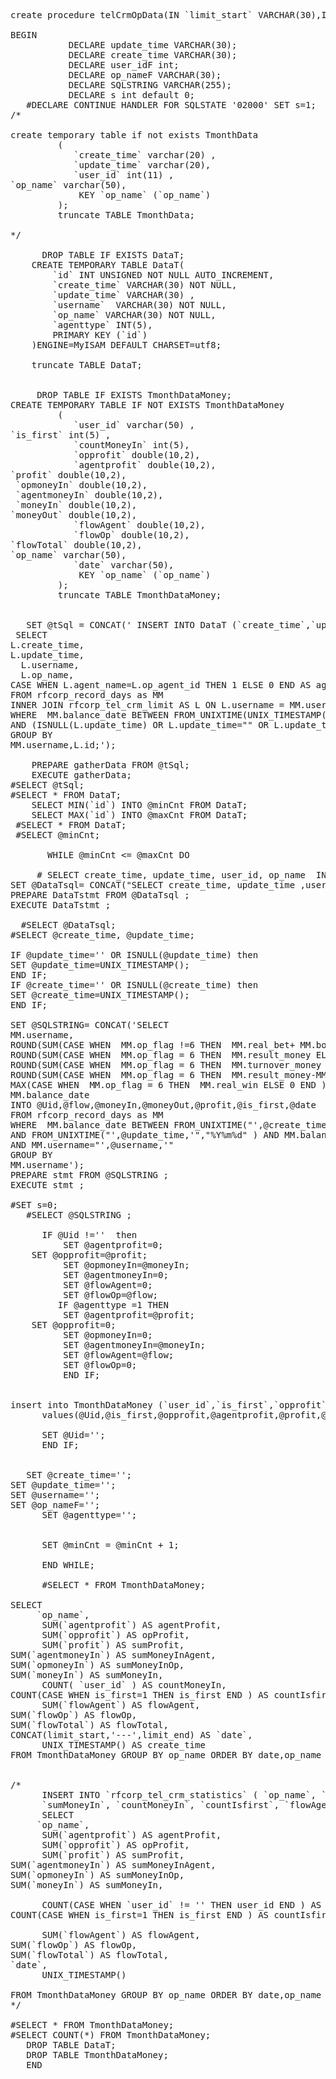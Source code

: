 <pre class="prettyprint lang-php linenums">create procedure telCrmOpData(IN `limit_start` VARCHAR(30),IN `limit_end` VARCHAR(30))

BEGIN     
           DECLARE update_time VARCHAR(30);  
           DECLARE create_time VARCHAR(30);  
           DECLARE user_idF int;  
           DECLARE op_nameF VARCHAR(30); 
           DECLARE SQLSTRING VARCHAR(255); 
           DECLARE s int default 0;   
   #DECLARE CONTINUE HANDLER FOR SQLSTATE '02000' SET s=1;  
/*
  
create temporary table if not exists TmonthData
         (  
            `create_time` varchar(20) ,  
            `update_time` varchar(20),  
            `user_id` int(11) ,  
`op_name` varchar(50),  
             KEY `op_name` (`op_name`)
         );  
         truncate TABLE TmonthData;   

*/

      DROP TABLE IF EXISTS DataT;  
    CREATE TEMPORARY TABLE DataT(  
        `id` INT UNSIGNED NOT NULL AUTO_INCREMENT,  
        `create_time` VARCHAR(30) NOT NULL,  
        `update_time` VARCHAR(30) ,  
        `username`  VARCHAR(30) NOT NULL,  
        `op_name` VARCHAR(30) NOT NULL,
        `agenttype` INT(5),
        PRIMARY KEY (`id`)  
    )ENGINE=MyISAM DEFAULT CHARSET=utf8;  

    truncate TABLE DataT;    


     DROP TABLE IF EXISTS TmonthDataMoney;
CREATE TEMPORARY TABLE IF NOT EXISTS TmonthDataMoney
         (  
            `user_id` varchar(50) ,  
`is_first` int(5) ,  
            `countMoneyIn` int(5),
            `opprofit` double(10,2),
            `agentprofit` double(10,2),
`profit` double(10,2),
 `opmoneyIn` double(10,2),
 `agentmoneyIn` double(10,2),
 `moneyIn` double(10,2),
`moneyOut` double(10,2),
            `flowAgent` double(10,2),
            `flowOp` double(10,2),
`flowTotal` double(10,2),
`op_name` varchar(50),  
            `date` varchar(50),  
             KEY `op_name` (`op_name`)
         );  
         truncate TABLE TmonthDataMoney;   


   SET @tSql = CONCAT(' INSERT INTO DataT (`create_time`,`update_time`,`username`,`op_name`,`agenttype`)
 SELECT
L.create_time,
L.update_time,
  L.username,
  L.op_name,
CASE WHEN L.agent_name=L.op_agent_id THEN 1 ELSE 0 END AS agent 
FROM rfcorp_record_days as MM
INNER JOIN rfcorp_tel_crm_limit AS L ON L.username = MM.username
WHERE  MM.balance_date BETWEEN FROM_UNIXTIME(UNIX_TIMESTAMP("',limit_start,'"),"%Y%m%d") AND FROM_UNIXTIME(UNIX_TIMESTAMP("',limit_end,'"),"%Y%m%d")
AND (ISNULL(L.update_time) OR L.update_time="" OR L.update_time &gt;= UNIX_TIMESTAMP("',limit_start,'")) AND (L.create_time &lt;= UNIX_TIMESTAMP("',limit_end,'") )
GROUP BY
MM.username,L.id;');  

    PREPARE gatherData FROM @tSql;  
    EXECUTE gatherData;  
#SELECT @tSql;
#SELECT * FROM DataT;
    SELECT MIN(`id`) INTO @minCnt FROM DataT;  
    SELECT MAX(`id`) INTO @maxCnt FROM DataT; 
 #SELECT * FROM DataT;
 #SELECT @minCnt;

       WHILE @minCnt &lt;= @maxCnt DO 

     # SELECT create_time, update_time, user_id, op_name  INTO create_time, update_time, user_idF, op_nameF FROM DataT WHERE id = @minCnt;  
SET @DataTsql= CONCAT("SELECT create_time, update_time ,username ,agenttype,op_name INTO @create_time, @update_time,@username,@agenttype,@op_nameF FROM DataT WHERE id =", @minCnt,""); 
PREPARE DataTstmt FROM @DataTsql ;
EXECUTE DataTstmt ;

  #SELECT @DataTsql;
#SELECT @create_time, @update_time;

IF @update_time='' OR ISNULL(@update_time) then
SET @update_time=UNIX_TIMESTAMP();
END IF;
IF @create_time='' OR ISNULL(@create_time) then
SET @create_time=UNIX_TIMESTAMP();
END IF;

SET @SQLSTRING= CONCAT('SELECT
MM.username,
ROUND(SUM(CASE WHEN  MM.op_flag !=6 THEN  MM.real_bet+ MM.bonus_bet ELSE 0 END ),2) AS flow,
ROUND(SUM(CASE WHEN  MM.op_flag = 6 THEN  MM.result_money ELSE 0 END ),2) AS moneyIn,
ROUND(SUM(CASE WHEN  MM.op_flag = 6 THEN  MM.turnover_money ELSE 0 END ),2) AS moneyOut,
ROUND(SUM(CASE WHEN  MM.op_flag = 6 THEN  MM.result_money-MM.turnover_money ELSE 0 END ),2) AS profit,
MAX(CASE WHEN  MM.op_flag = 6 THEN  MM.real_win ELSE 0 END ) AS is_first,
MM.balance_date
INTO @Uid,@flow,@moneyIn,@moneyOut,@profit,@is_first,@date
FROM rfcorp_record_days as MM
WHERE  MM.balance_date BETWEEN FROM_UNIXTIME("',@create_time,'","%Y%m%d")
AND FROM_UNIXTIME("',@update_time,'","%Y%m%d" ) AND MM.balance_date BETWEEN FROM_UNIXTIME(UNIX_TIMESTAMP("',limit_start,'"),"%Y%m%d") AND FROM_UNIXTIME(UNIX_TIMESTAMP("',limit_end,'"),"%Y%m%d") 
AND MM.username="',@username,'"
GROUP BY
MM.username'); 
PREPARE stmt FROM @SQLSTRING ;
EXECUTE stmt ;

#SET s=0;
   #SELECT @SQLSTRING ;

      IF @Uid !=''  then
          SET @agentprofit=0;
   	SET @opprofit=@profit;
          SET @opmoneyIn=@moneyIn;
          SET @agentmoneyIn=0;
          SET @flowAgent=0;
          SET @flowOp=@flow;
         IF @agenttype =1 THEN
          SET @agentprofit=@profit;
   	SET @opprofit=0;
          SET @opmoneyIn=0;
          SET @agentmoneyIn=@moneyIn;
          SET @flowAgent=@flow;
          SET @flowOp=0;
          END IF;


insert into TmonthDataMoney (`user_id`,`is_first`,`opprofit`, `agentprofit`,`profit`,`opmoneyIn`,`agentmoneyIn`,`moneyIn`,`moneyOut`,`flowAgent`,`flowOp`,`flowTotal`,`op_name`,`date`)
      values(@Uid,@is_first,@opprofit,@agentprofit,@profit,@opmoneyIn,@agentmoneyIn,@moneyIn,@moneyOut,@flowAgent,@flowOp,@flow,@op_nameF,@date);  

      SET @Uid='';
      END IF;
  

   SET @create_time='';
SET @update_time='';
SET @username='';
SET @op_nameF='';
      SET @agenttype='';


      SET @minCnt = @minCnt + 1; 

      END WHILE;  

      #SELECT * FROM TmonthDataMoney;

SELECT
     `op_name`,
      SUM(`agentprofit`) AS agentProfit,
      SUM(`opprofit`) AS opProfit,
      SUM(`profit`) AS sumProfit,
SUM(`agentmoneyIn`) AS sumMoneyInAgent,
SUM(`opmoneyIn`) AS sumMoneyInOp,
SUM(`moneyIn`) AS sumMoneyIn,
      COUNT( `user_id` ) AS countMoneyIn,
COUNT(CASE WHEN is_first=1 THEN is_first END ) AS countIsfirst,
      SUM(`flowAgent`) AS flowAgent,
SUM(`flowOp`) AS flowOp,
SUM(`flowTotal`) AS flowTotal,
CONCAT(limit_start,'---',limit_end) AS `date`,
      UNIX_TIMESTAMP() AS create_time
FROM TmonthDataMoney GROUP BY op_name ORDER BY date,op_name ASC ;


/*
      INSERT INTO `rfcorp_tel_crm_statistics` ( `op_name`, `agentProfit`, `opProfit`, `sumProfit`, `sumMoneyInAgent`, `sumMoneyInOp`, 
      `sumMoneyIn`, `countMoneyIn`, `countIsfirst`, `flowAgent`, `flowOp`, `flowTotal`, `date`, `create_time`) 
      SELECT
     `op_name`,
      SUM(`agentprofit`) AS agentProfit,
      SUM(`opprofit`) AS opProfit,
      SUM(`profit`) AS sumProfit,
SUM(`agentmoneyIn`) AS sumMoneyInAgent,
SUM(`opmoneyIn`) AS sumMoneyInOp,
SUM(`moneyIn`) AS sumMoneyIn,

      COUNT(CASE WHEN `user_id` != '' THEN user_id END ) AS countMoneyIn,
COUNT(CASE WHEN is_first=1 THEN is_first END ) AS countIsfirst,

      SUM(`flowAgent`) AS flowAgent,
SUM(`flowOp`) AS flowOp,
SUM(`flowTotal`) AS flowTotal,
`date`,
      UNIX_TIMESTAMP()

FROM TmonthDataMoney GROUP BY op_name ORDER BY date,op_name ASC ;
*/

#SELECT * FROM TmonthDataMoney;
#SELECT COUNT(*) FROM TmonthDataMoney;
   DROP TABLE DataT;
   DROP TABLE TmonthDataMoney;
   END</pre>
<br />